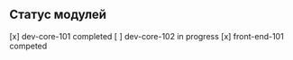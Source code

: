 ## Статус модулей

[x] dev-core-101 completed
[ ] dev-core-102 in progress
[x] front-end-101 competed
